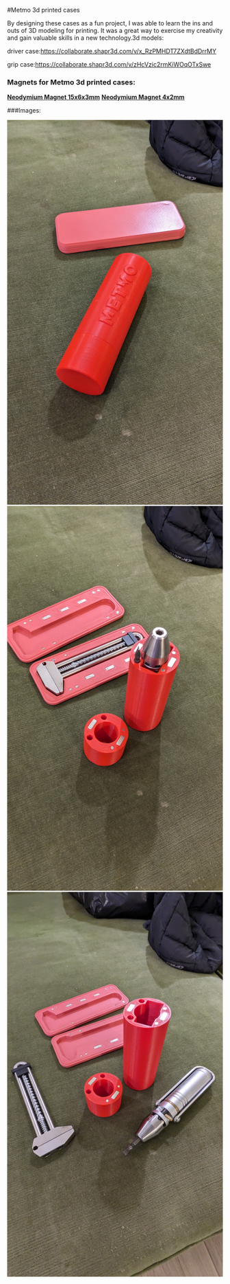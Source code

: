 #Metmo 3d printed cases

By designing these cases as a fun project, I was able to learn the ins and outs of 3D modeling for printing. It was a great way to exercise my creativity and gain valuable skills in a new technology.3d models:

driver case:https://collaborate.shapr3d.com/v/x_RzPMHDT7ZXdtBdDrrMY

grip case:https://collaborate.shapr3d.com/v/zHcVzic2rmKiWOqOTxSwe

### Magnets for Metmo 3d printed cases:

[**Neodymium Magnet 15x6x3mm**](https://gb9vn.app.goo.gl/3bpZ "**Neodymium Magnet 15x6x3mm**")
[**Neodymium Magnet 4x2mm**](https://gb9vn.app.goo.gl/B6Jt "**Neodymium Magnet 4x2mm**")


###Images:


![](IMAGES/PXL_20240122_201637899.jpg)
![](IMAGES/PXL_20240122_201731752.jpg)
![](IMAGES/PXL_20240122_201755304.jpg)

